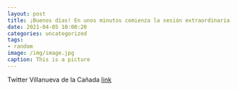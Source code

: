 ```yaml
---
layout: post
title: ¡Buenos días! En unos minutos comienza la sesión extraordinaria del Pleno en VillanuevaDeLaCañada. Puedes seguirla en directo, ...
date: 2021-04-05 10:00:20
categories: uncategorized
tags:
- random
image: /img/image.jpg
caption: This is a picture
---
```

Twitter Villanueva de la Cañada [link](https://twitter.com/AytoVDLCanada/status/1378963940538003457)
